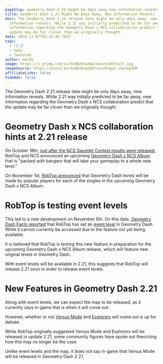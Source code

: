 ```yaml
---
pageSlug: geometry-dash-2-21-might-be-days-away-new-information-reveals
title: Geometry Dash 2.21 Might Be Days Away, New Information Reveals
desc: The Geometry Dash 2.21 release date might be only days away, new
  information reveals. While 2.21 was initially predicted to be far away, new
  information regarding the Geometry Dash x NCS collaboration predict that the
  update may be far closer than we originally thought.
date: 2024-11-07T04:18:49.702Z
tags:
  - "2.2"
  - news
  - featured
author: moldy
image: https://i.ytimg.com/vi/dsQBz6vaXpU/maxresdefault.jpg
imageSource: https://youtu.be/dsQBz6vaXpU?si=vPngaZ_xheXwyZkM
affiliateLinks: false
hideAds: false
---
```

The Geometry Dash 2.21 release date might be only days away, new information reveals. While 2.21 was initially predicted to be far away, new information regarding the Geometry Dash x NCS collaboration predict that the update may be far closer than we originally thought.

# Geometry Dash x NCS collaboration hints at 2.21 release

On October 18th, [just after the NCS Gauntlet Contest results were released](/posts/geometry-dash-ncs-gauntlet-contest-all-winners-results/), RobTop and NCS announced an upcoming [Geometry Dash x NCS Album](https://x.com/NCSounds/status/1847231244435706366) that is "packed with bangers that will take your gameplay to a whole new level."

On November 1st, [RobTop announced](https://x.com/RobTopGames) that Geometry Dash levels will be made by popular players for each of the singles in the upcoming Geometry Dash x NCS Album.

# RobTop is testing event levels

This led to a new development on November 5th. On this date, [Geometry Dash Facts reported](https://x.com/gd_facts/status/1853836391727145110) that RobTop has set an [event level](https://www.dashword.net/posts/geometry-dash-2-21-release-date-everything-you-need-to-know/) in Geometry Dash. While it cannot currently be accessed due to the feature not yet being available.

It is believed that RobTop is testing this new feature in preparation for the upcoming Geometry Dash x NCS Album release, which will feature new original levels in Geometry Dash.

With event levels will be available in 2.21, this suggests that RobTop will release 2.21 soon in order to release event levels.

# New Features in Geometry Dash 2.21

Along with event levels, we can expect the map to be released, as it currently says in-game that is when it will come out.

However, whether or not [Versus Mode](/posts/robtop-cancels-geometry-dash-2-2-versus-mode-after-6-years-of-development/) and [Explorers](/posts/explorers-delayed-until-after-geometry-dash-2-2/) will come out is up for debate.

While RobTop originally suggested Versus Mode and Explorers will be released in update 2.21, some community figures have spoke out theorizing how this may no longer be the case.

Unlike event levels and the map, it does not say in-game that Versus Mode will be released in Geometry Dash 2.21.
